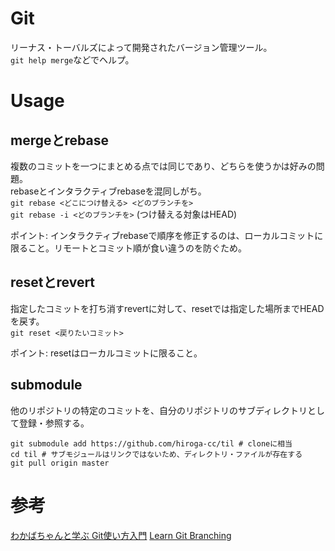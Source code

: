 # Git
リーナス・トーバルズによって開発されたバージョン管理ツール。  
`git help merge`などでヘルプ。  

# Usage
## mergeとrebase
複数のコミットを一つにまとめる点では同じであり、どちらを使うかは好みの問題。  
rebaseとインタラクティブrebaseを混同しがち。  
`git rebase <どこにつけ替える> <どのブランチを>`  
`git rebase -i <どのブランチを>` (つけ替える対象はHEAD)  

ポイント: インタラクティブrebaseで順序を修正するのは、ローカルコミットに限ること。リモートとコミット順が食い違うのを防ぐため。  

## resetとrevert
指定したコミットを打ち消すrevertに対して、resetでは指定した場所までHEADを戻す。  
`git reset <戻りたいコミット>`  

ポイント: resetはローカルコミットに限ること。  

## submodule
他のリポジトリの特定のコミットを、自分のリポジトリのサブディレクトリとして登録・参照する。  
```Console
git submodule add https://github.com/hiroga-cc/til # cloneに相当
cd til # サブモジュールはリンクではないため、ディレクトリ・ファイルが存在する
git pull origin master
```

# 参考
[わかばちゃんと学ぶ Git使い方入門](https://www.amazon.co.jp/dp/B071D4D6XX)
[Learn Git Branching](https://learngitbranching.js.org/)